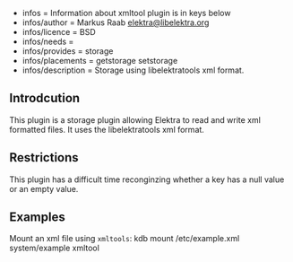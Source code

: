 - infos = Information about xmltool plugin is in keys below
- infos/author = Markus Raab <elektra@libelektra.org>
- infos/licence = BSD
- infos/needs = 
- infos/provides = storage
- infos/placements = getstorage setstorage
- infos/description = Storage using libelektratools xml format.

## Introdcution ##

This plugin is a storage plugin allowing Elektra to read and write xml formatted files. It uses the libelektratools xml format.

## Restrictions ## 

This plugin has a difficult time reconginzing whether a key has a null value or an empty value.

## Examples ##

Mount an xml file using `xmltools`:
	kdb mount /etc/example.xml system/example xmltool
